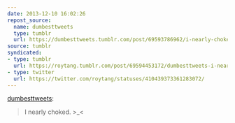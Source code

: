 ```yaml
---
date: 2013-12-10 16:02:26
repost_source:
  name: dumbesttweets
  type: tumblr
  url: https://dumbesttweets.tumblr.com/post/69593786962/i-nearly-choked
source: tumblr
syndicated:
- type: tumblr
  url: https://roytang.tumblr.com/post/69594453172/dumbesttweets-i-nearly-choked
- type: twitter
  url: https://twitter.com/roytang/statuses/410439373361283072/
---
```


<p><a href="http://dumbesttweets.com/post/69593786962/i-nearly-choked" class="tumblr_blog">dumbesttweets</a>:</p>

<blockquote><p>I nearly choked. &gt;_&lt;</p></blockquote>